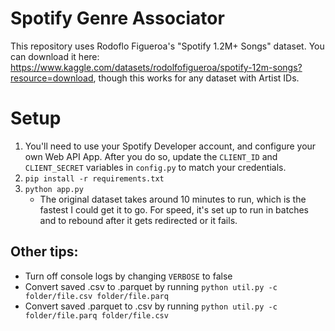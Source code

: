 # Spotify Genre Associator
This repository uses Rodoflo Figueroa's "Spotify 1.2M+ Songs" dataset. You can download it here: https://www.kaggle.com/datasets/rodolfofigueroa/spotify-12m-songs?resource=download, though this works for any dataset with Artist IDs. 

# Setup
1. You'll need to use your Spotify Developer account, and configure your own Web API App. After you do so, update the `CLIENT_ID` and `CLIENT_SECRET` variables in `config.py` to match your credentials. 
2. `pip install -r requirements.txt`
3. `python app.py`
    - The original dataset takes around 10 minutes to run, which is the fastest I could get it to go. For speed, it's set up to run in batches and to rebound after it gets redirected or it fails.

 ## Other tips:
- Turn off console logs by changing `VERBOSE` to false
- Convert saved .csv to .parquet by running `python util.py -c folder/file.csv folder/file.parq`
- Convert saved .parquet to .csv by running `python util.py -c folder/file.parq folder/file.csv`
